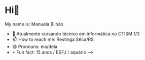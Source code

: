 # Hi👋
My name is: Manuela Bilhão




- 🌱  Atualmente cursando técnico em informática no CTISM  1/3
- 📫 How to reach me: Restinga Sêca/RS
- 😄 Pronouns: ela/dela
- ⚡ Fun fact: 15 anos / ESFJ / aquário
-->
